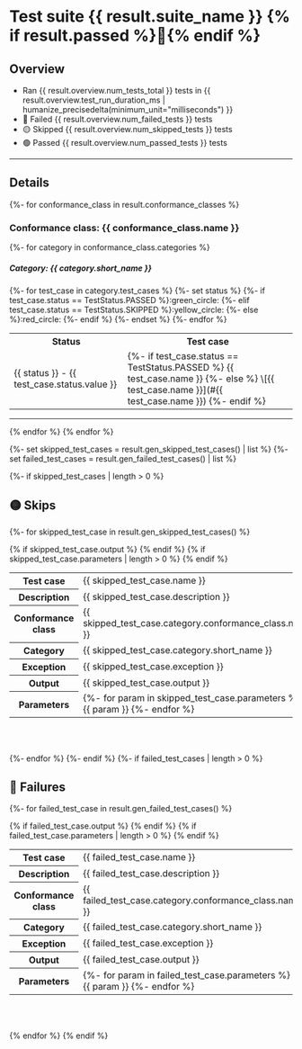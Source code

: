 # Test suite {{ result.suite_name }} {% if result.passed %}:medal_sports:{% endif %}

## Overview

- Ran {{ result.overview.num_tests_total }} tests in {{ result.overview.test_run_duration_ms | humanize_precisedelta(minimum_unit="milliseconds") }}
- :red_circle: Failed {{ result.overview.num_failed_tests }} tests
- :yellow_circle: Skipped {{ result.overview.num_skipped_tests }} tests
- :green_circle: Passed {{ result.overview.num_passed_tests }} tests

---

## Details

{%- for conformance_class in result.conformance_classes %}


### Conformance class: {{ conformance_class.name }}
{%- for category in conformance_class.categories %}


##### Category: {{ category.short_name }}

<table>
  <tr>
    <th>Status</th>
    <th>Test case</th>
  </tr>
{%- for test_case in category.test_cases %}
{%- set status %}
    {%- if test_case.status == TestStatus.PASSED %}:green_circle:
    {%- elif test_case.status == TestStatus.SKIPPED %}:yellow_circle:
    {%- else %}:red_circle:
{%- endif %}
{%- endset %}
  <tr>
    <td>{{ status }} - {{ test_case.status.value }}</td>
    <td>
      {%- if test_case.status == TestStatus.PASSED %}
      {{ test_case.name }}
      {%- else %}
      \[{{ test_case.name }}](#{{ test_case.name }})
      {%- endif %}
    </td>
  </tr>
{%- endfor %}
</table>

--- 
{% endfor %}
{% endfor %}


{%- set skipped_test_cases = result.gen_skipped_test_cases() | list %}
{%- set failed_test_cases = result.gen_failed_test_cases() | list %}

{%- if skipped_test_cases | length > 0 %}
## :yellow_circle: Skips
{%- for skipped_test_case in result.gen_skipped_test_cases() %}

<table>
  <tr>
    <th>Test case</th>
    <td><a name="{{ skipped_test_case.name }}">{{ skipped_test_case.name }}</a></td>
  </tr>
  <tr>
    <th>Description</th>
    <td>{{ skipped_test_case.description }}</td>
  </tr>
  <tr>
    <th>Conformance class</th>
    <td>{{ skipped_test_case.category.conformance_class.name }}</td>
  </tr>
  <tr>
    <th>Category</th>
    <td>{{ skipped_test_case.category.short_name }}</td>
  </tr>
  <tr>
    <th>Exception</th>
    <td>{{ skipped_test_case.exception }}</td>
  </tr>
  {% if skipped_test_case.output %}
  <tr>
    <th>Output</th>
    <td>{{ skipped_test_case.output }}</td>
  </tr>
  {% endif %}
  {% if skipped_test_case.parameters | length > 0 %}
  <tr>
    <th>Parameters</th>
    <td>
    {%- for param in skipped_test_case.parameters %}
      - {{ param }}
    {%- endfor %}
    </td>
  </tr>
  {% endif %}
</table>

<br>
<br>


{%- endfor %}
{%- endif %}
{%- if failed_test_cases | length > 0 %}
## :red_circle: Failures
{%- for failed_test_case in result.gen_failed_test_cases() %}

<table>
  <tr>
    <th>Test case</th>
    <td><a name="{{ failed_test_case.name }}">{{ failed_test_case.name }}</a></td>
  </tr>
  <tr>
    <th>Description</th>
    <td>{{ failed_test_case.description }}</td>
  </tr>
  <tr>
    <th>Conformance class</th>
    <td>{{ failed_test_case.category.conformance_class.name }}</td>
  </tr>
  <tr>
    <th>Category</th>
    <td>{{ failed_test_case.category.short_name }}</td>
  </tr>
  <tr>
    <th>Exception</th>
    <td>{{ failed_test_case.exception }}</td>
  </tr>
{% if failed_test_case.output %}
  <tr>
    <th>Output</th>
    <td>{{ failed_test_case.output }}</td>
  </tr>
{% endif %}
{% if failed_test_case.parameters | length > 0 %}
  <tr>
    <th>Parameters</th>
    <td>
{%- for param in failed_test_case.parameters %}
      - {{ param }}
    {%- endfor %}
    </td>
  </tr>
{% endif %}
</table>

<br>
<br>

{% endfor %}
{% endif %}

